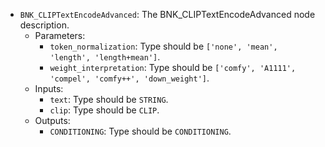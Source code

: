 - `BNK_CLIPTextEncodeAdvanced`: The BNK_CLIPTextEncodeAdvanced node description.
    - Parameters:
        - `token_normalization`: Type should be `['none', 'mean', 'length', 'length+mean']`.
        - `weight_interpretation`: Type should be `['comfy', 'A1111', 'compel', 'comfy++', 'down_weight']`.
    - Inputs:
        - `text`: Type should be `STRING`.
        - `clip`: Type should be `CLIP`.
    - Outputs:
        - `CONDITIONING`: Type should be `CONDITIONING`.
